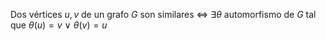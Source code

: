 Dos vértices $u,v$ de un grafo $G$ son similares $\iff$ $\exists \theta$ automorfismo de $G$ tal que $\theta(u)=v$ $\lor$ $\theta(v)=u$

